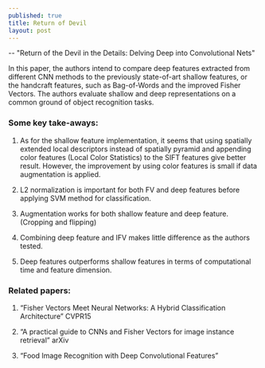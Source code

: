 ```yaml
---
published: true
title: Return of Devil
layout: post
---
```

-- "Return of the Devil in the Details: Delving Deep into Convolutional Nets"

In this paper, the authors intend to compare deep features extracted from different CNN methods to the previously state-of-art shallow features, or the handcraft features, such as Bag-of-Words and the improved Fisher Vectors. The authors evaluate shallow and deep representations on a common ground of object recognition tasks.

### Some key take-aways:

1. As for the shallow feature implementation, it seems that using spatially extended local descriptors instead of spatially pyramid and appending color features (Local Color Statistics) to the SIFT features give better result. However, the improvement by using color features is small if data augmentation is applied.

2. L2 normalization is important for both FV and deep features before applying SVM method for classification.

3. Augmentation works for both shallow feature and deep feature. (Cropping and flipping)

4. Combining deep feature and IFV makes little difference as the authors tested.

5. Deep features outperforms shallow features in terms of computational time and feature dimension.

### Related papers:

1. “Fisher Vectors Meet Neural Networks: A Hybrid Classification Architecture” CVPR15

2. “A practical guide to CNNs and Fisher Vectors for image instance retrieval” arXiv

3. “Food Image Recognition with Deep Convolutional Features”
